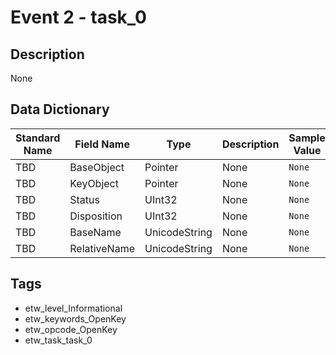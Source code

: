 # Event 2 - task_0

## Description
None

## Data Dictionary
|Standard Name|Field Name|Type|Description|Sample Value|
|---|---|---|---|---|
|TBD|BaseObject|Pointer|None|`None`|
|TBD|KeyObject|Pointer|None|`None`|
|TBD|Status|UInt32|None|`None`|
|TBD|Disposition|UInt32|None|`None`|
|TBD|BaseName|UnicodeString|None|`None`|
|TBD|RelativeName|UnicodeString|None|`None`|

## Tags
* etw_level_Informational
* etw_keywords_OpenKey
* etw_opcode_OpenKey
* etw_task_task_0